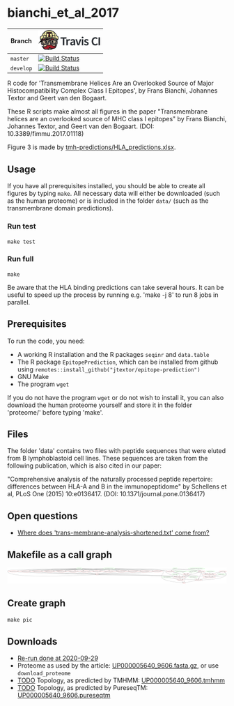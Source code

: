 # bianchi_et_al_2017

Branch   |[![Travis CI logo](pics/TravisCI.png)](https://travis-ci.org)
---------|----------------------------------------------------------------------------------------------------------------------------------------------------------
`master` |[![Build Status](https://travis-ci.org/richelbilderbeek/bianchi_et_al_2017.svg?branch=master)](https://travis-ci.org/richelbilderbeek/bianchi_et_al_2017)
`develop`|[![Build Status](https://travis-ci.org/richelbilderbeek/bianchi_et_al_2017.svg?branch=develop)](https://travis-ci.org/richelbilderbeek/bianchi_et_al_2017)

R code for 'Transmembrane Helices Are an Overlooked Source of Major Histocompatibility Complex Class I Epitopes', by Frans Bianchi, Johannes Textor and Geert van den Bogaart.

These R scripts make almost all figures in the paper 
"Transmembrane helices are an overlooked source of MHC class I epitopes"
by Frans Bianchi, Johannes Textor, and Geert van den Bogaart.
(DOI: 10.3389/fimmu.2017.01118)

Figure 3 is made by [tmh-predictions/HLA_predictions.xlsx](tmh-predictions/HLA_predictions.xlsx).

## Usage

If you have all prerequisites installed, 
you should be able to create all figures by typing `make`. 
All necessary data will either be downloaded (such
as the human proteome) or is included in the folder `data/` (such as the
transmembrane domain predictions).

### Run test

```
make test
```

### Run full

```
make
```

Be aware that the HLA binding predictions can take several hours. It can
be useful to speed up the process by running e.g. 'make -j 8' to run 8 
jobs in parallel. 

## Prerequisites

To run the code, you need:

 * A working R installation and the R packages `seqinr` and `data.table`
 * The R package `EpitopePrediction`, which can be installed from github
   using `remotes::install_github("jtextor/epitope-prediction")`
 * GNU Make
 * The program `wget`

If you do not have the program `wget` or do not wish to install it, you 
can also download the human proteome yourself and store it in the folder
'proteome/' before typing 'make'. 

## Files

The folder 'data' contains two files with peptide sequences that were 
eluted from B lymphoblastoid cell lines. These sequences are taken from
the following publication, which is also cited in our paper:

"Comprehensive analysis of the naturally processed peptide repertoire:
 differences between HLA-A and B in the immunopeptidome" 
by Schellens et al, PLoS One (2015) 10:e0136417. 
(DOI: 10.1371/journal.pone.0136417)

## Open questions

 * [Where does 'trans-membrane-analysis-shortened.txt' come from?](https://github.com/richelbilderbeek/bianchi_et_al_2017/issues/4)

## Makefile as a call graph

![](pics/makefile.png)

## Create graph

```
make pic
```

## Downloads

 * [Re-run done at 2020-09-29](http://richelbilderbeek.nl/bianchi_et_al_2017_20200929.zip)
 * Proteome as used by the article: [UP000005640_9606.fasta.gz](ftp://ftp.ebi.ac.uk/pub/databases/reference_proteomes/QfO/Eukaryota/UP000005640_9606.fasta.gz), or use `download_proteome` 
 * [TODO](https://github.com/richelbilderbeek/bianchi_et_al_2017/issues/13) Topology, as predicted by TMHMM: [UP000005640_9606.tmhmm](https://richelbilderbeek.nl/UP000005640_9606.tmhmm)
 * [TODO](https://github.com/richelbilderbeek/bianchi_et_al_2017/issues/12) Topology, as predicted by PureseqTM: [UP000005640_9606.pureseqtm](https://richelbilderbeek.nl/UP000005640_9606.pureseqtm)


